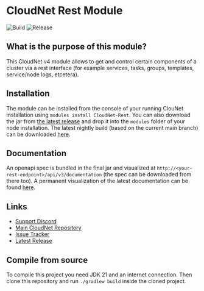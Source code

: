 # CloudNet Rest Module

![Build](https://github.com/CloudNetService/module-rest/actions/workflows/ci.yml/badge.svg)
![Release](https://img.shields.io/github/v/release/CloudNetService/module-rest?sort=date&logo=github&include_prereleases)

## What is the purpose of this module?

This CloudNet v4 module allows to get and control certain components of a cluster via a rest interface (for example
services, tasks, groups, templates, service/node logs, etcetera).

## Installation

The module can be installed from the console of your running ClouNet installation using `modules install CloudNet-Rest`.
You can also download the jar from [the latest release](https://github.com/CloudNetService/module-rest/releases) and
drop it into the `modules` folder of your node installation. The latest nightly build (based on the current main branch)
can be downloaded [here](https://nightly.link/CloudNetService/module-rest/workflows/ci/main/CloudNet-Rest.zip).

## Documentation

An openapi spec is bundled in the final jar and visualized at `http://<your-rest-endpoint>/api/v3/documentation` (the
spec can be downloaded from there too). A permanent visualization of the latest documentation can be
found [here](https://redocly.github.io/redoc/?url=https://raw.githubusercontent.com/CloudNetService/module-rest/refs/heads/main/cloudnet-rest-module/src/main/resources/documentation/swagger.yaml&nocors).

## Links

- [Support Discord](https://discord.cloudnetservice.eu)
- [Main CloudNet Repository](https://github.com/CloudNetService/CloudNet)
- [Issue Tracker](https://github.com/CloudNetService/module-rest/issues)
- [Latest Release](https://github.com/CloudNetService/module-rest/releases/latest)

## Compile from source

To compile this project you need JDK 21 and an internet connection. Then clone this repository and run `./gradlew build`
inside the cloned project.
